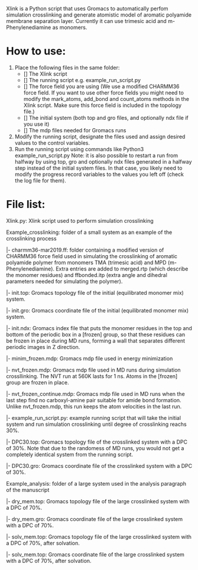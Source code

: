 Xlink is a Python script that uses Gromacs to automatically perfom simulation crosslinking and generate atomistic model of aromatic polyamide membrane separation layer. Currently it can use trimesic acid and m-Phenylenediamine as monomers.

# How to use:

1. Place the following files in the same folder:
    - [] The Xlink script
    - [] The running script e.g. example_run_script.py
    - [] The force field you are using (We use a modified CHARMM36 force field. If you want to use other force fields you might need to modify the mark_atoms, add_bond and count_atoms methods in the Xlink script. Make sure this force field is included in the topology file.)
    - [] The initial system (both top and gro files, and optionally ndx file if you use it)
    - [] The mdp files needed for Gromacs runs
2. Modify the running script, designate the files used and assign desired values to the control variables.
3. Run the running script using commands like Python3 example_run_script.py
Note: it is also possible to restart a run from halfway by using top, gro and optionally ndx files generated in a halfway step instead of the initial system files. In that case, you likely need to modify the progress record variables to the values you left off (check the log file for them). 


# File list:

Xlink.py: Xlink script used to perform simulation crosslinking

Example_crosslinking: folder of a small system as an example of the crosslinking process

|- charmm36-mar2019.ff: folder containing a modified version of CHARMM36 force field used in simulating the crosslinking of aromatic polyamide polymer from monomers TMA (trimesic acid) and MPD (m-Phenylenediamine). Extra entries are added to merged.rtp (which describe the monomer residues) and ffbonded.itp (extra angle and dihedral parameters needed for simulating the polymer).

|- init.top: Gromacs topology file of the initial (equilibrated monomer mix) system.

|- init.gro: Gromacs coordinate file of the initial (equilibrated monomer mix) system.

|- init.ndx: Gromacs index file that puts the monomer residues in the top and bottom of the periodic box in a [frozen] group, so that these residues can be frozen in place during MD runs, forming a wall that separates different periodic images in Z direction.

|- minim_frozen.mdp: Gromacs mdp file used in energy minimization

|- nvt_frozen.mdp: Gromacs mdp file used in MD runs during simulation crossllinking. The NVT run at 560K lasts for 1 ns. Atoms in the [frozen] group are frozen in place.

|- nvt_frozen_continue.mdp: Gromacs mdp file used in MD runs when the last step find no carboxyl-amine pair suitable for amide bond formation. Unlike nvt_frozen.mdp, this run keeps the atom velocities in the last run.

|- example_run_script.py: example running script that will take the initial system and run simulation crosslinking until degree of crosslinking reachs 30%.

|- DPC30.top: Gromacs topology file of the crosslinked system with a DPC of 30%. Note that due to the randomess of MD runs, you would not get a completely identical system from the running script.

|- DPC30.gro: Gromacs coordinate file of the crosslinked system with a DPC of 30%.

Example_analysis: folder of a large system used in the analysis paragraph of the manuscript

|- dry_mem.top:  Gromacs topology file of the large crosslinked system with a DPC of 70%.

|- dry_mem.gro:  Gromacs coordinate file of the large crosslinked system with a DPC of 70%.

|- solv_mem.top:  Gromacs topology file of the large crosslinked system with a DPC of 70%, after solvation.

|- solv_mem.top:  Gromacs coordinate file of the large crosslinked system with a DPC of 70%, after solvation.